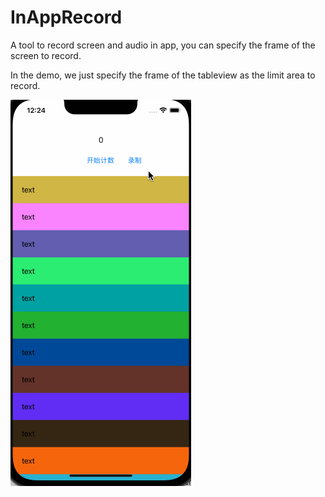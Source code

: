 #  InAppRecord

A tool to record screen and audio in app, you can specify the frame of the screen to record.

In the demo, we just specify the frame of the tableview as the limit area to record.

![](https://raw.githubusercontent.com/Mamong/InAppRecord/master/screenshot/1.gif)